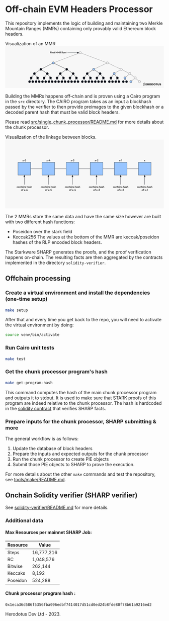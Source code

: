 # Off-chain EVM Headers Processor

This repository implements the logic of building and maintaining two Merkle Mountain Ranges (MMRs) containing only provably valid Ethereum block headers.

Visualization of an MMR
![merkle mountain range tree](.github/mmr.png)

Building the MMRs happens off-chain and is proven using a Cairo program in the `src` directory.
The CAIRO program takes as an input a blockhash passed by the verifier to then provide preimages to the given blockhash or a decoded parent hash that must be valid block headers.

Please read [src/single_chunk_processor/README.md](src/single_chunk_processor/README.md) for more details about the chunk processor.

Visualization of the linkage between blocks.
![linked blocks](.github/blocks-linkage.png?raw=true)

The 2 MMRs store the same data and have the same size however are built with two different hash functions:

- Poseidon over the stark field
- Keccak256
  The values at the bottom of the MMR are keccak/poseidon hashes of the RLP encoded block headers.

The Starkware SHARP generates the proofs, and the proof verification happens on-chain. The resulting facts are then aggregated by the contracts implemented in the directory `solidity-verifier`.

## Offchain processing

### Create a virtual environment and install the dependencies (one-time setup)

```bash
make setup
```
After that and every time you get back to the repo, you will need to activate the virtual environment by doing:

```bash
source venv/bin/activate
```

### Run Cairo unit tests

```bash
make test
```

### Get the chunk processor program's hash


```bash
make get-program-hash
```
This command computes the hash of the main chunk processor program and outputs it to stdout. It is used to make sure that STARK proofs of this program are indeed relative to the chunk processor. The hash is hardcoded in the [solidity contract](../../solidity-verifier/src/SharpFactsAggregator.sol)  that verifies SHARP facts.  

### Prepare inputs for the chunk processor, SHARP submitting & more

The general workflow is as follows: 
1) Update the database of block headers
2) Prepare the inputs and expected outputs for the chunk processor
3) Run the chunk processor to create PIE objects
4) Submit those PIE objects to SHARP to prove the execution. 


For more details about the other `make` commands and test the repository, see [tools/make/README.md](tools/make/README.md).



## Onchain Solidity verifier (SHARP verifier)

See [solidity-verifier/README.md](solidity-verifier/README.md) for more details.

### Additional data

#### Max Resources per mainnet SHARP Job:

| Resource | Value      |
| -------- | ---------- |
| Steps    | 16,777,216 |
| RC       | 1,048,576  |
| Bitwise  | 262,144    |
| Keccaks  | 8,192      |
| Poseidon | 524,288    |

#### Chunk processor program hash :

`0x1eca36d586f5356fba096edbf7414017d51cd0ed24b8fde80f78b61a9216ed2`

Herodotus Dev Ltd - 2023.
